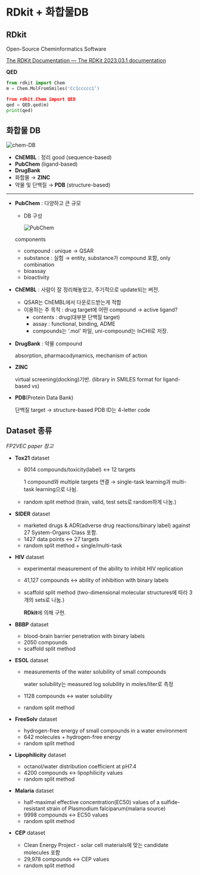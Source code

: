 # RDkit + 화합물DB

## RDkit

Open-Source Cheminformatics Software

[The RDKit Documentation — The RDKit 2023.03.1 documentation](https://www.rdkit.org/docs/)

**QED**

```python
from rdkit import Chem
m = Chem.MolFromSmiles('Cc1ccccc1’)

from rdkit.Chem import QED
qed = QED.qed(m)
print(qed)
```

## 화합물 DB

![chem-DB](https://github.com/doammii/CADD-study/assets/100724454/c26e1443-a9da-46ef-b416-9e1b25f4bc63)


- **ChEMBL** : 정리 good (sequence-based)
- **PubChem** (ligand-based)
- **DrugBank**
- 화합물 → **ZINC**
- 약물 및 단백질 → **PDB** (structure-based)

---

- **PubChem** : 다양하고 큰 규모
    - DB 구성
        
        ![PubChem](https://github.com/doammii/CADD-study/assets/100724454/6d56b536-c3a5-4277-a257-2fd4997afaa7)

        
    
    components
    
    - compound : unique → QSAR
    - substance : 실험 → entity, substance가 compound 포함, only combination
    - bioassay
    - bioactivity
- **ChEMBL** : 사람이 잘 정리해놓았고, 주기적으로 update되는 버전.
    - QSAR는 ChEMBL에서 다운로드받는게 적합
    - 이용하는 주 목적 : drug target에 어떤 compound → active ligand?
        - contents : drug(대부분 단백질 target)
        - assay : functional, binding, ADME
        - compounds는 ‘.mol’ 파일, uni-compound는 InCHI로 저장.
- **DrugBank** : 약물 compound
    
    absorption, pharmacodynamics, mechanism of action
    
- **ZINC**
    
    virtual screening(docking)기반. (library in SMILES format for ligand-based vs)
    
- **PDB**(Protein Data Bank)
    
    단백질 target → structure-based
    PDB ID는 4-letter code
    

## Dataset 종류

*FP2VEC paper 참고*

- **Tox21** dataset
    - 8014 compounds/toxicity(label) ↔ 12 targets
        
        1 compound와 multiple targets 연결 → single-task learning과 multi-task learning으로 나뉨.
        
    - random split method (train, valid, test sets로 random하게 나눔.)
- **SIDER** dataset
    - marketed drugs & ADR(adverse drug reactions/binary label) against 27 System-Organs Class 포함.
    - 1427 data points ↔ 27 targets
    - random split method + single/multi-task
- **HIV** dataset
    - experimental measurement of the ability to inhibit HIV replication
    - 41,127 compounds ↔ ability of inhibition with binary labels
    - scaffold split method (two-dimensional molecular structures에 따라 3개의 sets로 나눔.)
        
        **RDkit**에 의해 구현.
        
- **BBBP** dataset
    - blood-brain barrier penetration with binary labels
    - 2050 compounds
    - scaffold split method
- **ESOL** dataset
    - measurements of the water solubility of small compounds
    
        water solubility는 measured log solubility in moles/liter로 측정
        
    - 1128 compounds ↔ water solubility
    - random split method
- **FreeSolv** dataset
    - hydrogen-free energy of small compounds in a water environment
    - 642 molecules + hydrogen-free energy
    - random split method
- **Lipophilicity** dataset
    - octanol/water distribution coefficient at pH7.4
    - 4200 compounds ↔ lipophilicity values
    - random split method
- **Malaria** dataset
    - half-maximal effective concentration(EC50) values of a sulfide-resistant strain of Plasmodium falciparum(malaria source)
    - 9998 compounds ↔ EC50 values
    - random split method
- **CEP** dataset
    - Clean Energy Project - solar cell materials에 맞는 candidate molecules 포함
    - 29,978 compounds ↔ CEP values
    - random split method